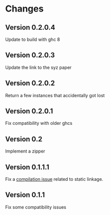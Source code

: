 Changes
=======

Version 0.2.0.4
---------------

Update to build with ghc 8

Version 0.2.0.3
---------------

Update the link to the syz paper

Version 0.2.0.2
---------------

Return a few instances that accidentally got lost

Version 0.2.0.1
---------------

Fix compatibility with older ghcs

Version 0.2
-----------

Implement a zipper

Version 0.1.1.1
---------------

Fix a [compilation issue][1] related to static linkage.

[1]: https://github.com/haskell/cabal/issues/1266#issuecomment-26998689

Version 0.1.1
-------------

Fix some compatibility issues
